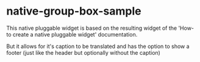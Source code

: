 # native-group-box-sample

This native pluggable widget is based on the resulting widget of the 'How-to create a native pluggable widget' documentation.

But it allows for it's caption to be translated and has the option to show a footer (just like the header but optionally without the caption) 


